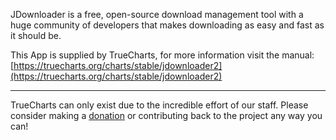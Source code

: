 JDownloader is a free, open-source download management tool with a huge community of developers that makes downloading as easy and fast as it should be.

This App is supplied by TrueCharts, for more information visit the manual: [https://truecharts.org/charts/stable/jdownloader2](https://truecharts.org/charts/stable/jdownloader2)

---

TrueCharts can only exist due to the incredible effort of our staff.
Please consider making a [donation](https://truecharts.org/sponsor) or contributing back to the project any way you can!
